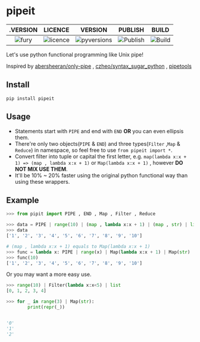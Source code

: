 # pipeit

.VERSION | LICENCE | VERSION | PUBLISH | BUILD
:-------------------------:|:-------------------------:|:-------------------------:|:-------------------------:|:-------------------------:
![fury](https://badge.fury.io/py/pipeit.svg)  |  ![licence](https://img.shields.io/github/license/GoodManWEN/pipeit) | ![pyversions](https://img.shields.io/pypi/pyversions/pipeit.svg) | ![Publish](https://github.com/GoodManWEN/pipeit/workflows/Publish/badge.svg) | ![Build](https://github.com/GoodManWEN/pipeit/workflows/Build/badge.svg)


Let's use python functional programming like Unix pipe!

Inspired by [abersheeran/only-pipe](https://github.com/abersheeran/only-pipe) , [czheo/syntax_sugar_python](https://github.com/czheo/syntax_sugar_python) , [pipetools](https://pypi.org/project/pipetools/)

## Install

    pip install pipeit

## Usage
- Statements start with `PIPE` and end with `END` **OR** you can even ellipsis them.
- There're only two objects(`PIPE` & `END`) and three types(`Filter` ,`Map` & `Reduce`) in namespace, so feel free to use `from pipeit import *`.
- Convert filter into tuple or capital the first letter, e.g. `map(lambda x:x + 1) => (map , lambda x:x + 1)` or `Map(lambda x:x + 1)` , however **DO NOT MIX USE THEM**.
- It'll be 10% ~ 20% faster using the original python functional way than using these wrappers. 

## Example

```Python
>>> from pipit import PIPE , END , Map , Filter , Reduce

>>> data = PIPE | range(10) | (map , lambda x:x + 1) | (map , str) | list | END
>>> data
['1', '2', '3', '4', '5', '6', '7', '8', '9', '10']

# (map , lambda x:x + 1) equals to Map(lambda x:x + 1)
>>> func = lambda x: PIPE | range(x) | Map(lambda x:x + 1) | Map(str) | list | END
>>> func(10)
['1', '2', '3', '4', '5', '6', '7', '8', '9', '10']
```

Or you may want a more easy use.
```Python
>>> range(10) | Filter(lambda x:x<5) | list
[0, 1, 2, 3, 4]

>>> for _ in range(3) | Map(str):
        print(repr(_))


'0'
'1'
'2'
```
